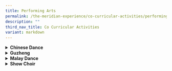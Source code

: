 ```yaml
---
title: Performing Arts
permalink: /the-meridian-experience/co-curricular-activities/performing-arts/
description: ""
third_nav_title: Co Curricular Activities
variant: markdown
---
```

<details>
  <summary><b>Chinese Dance</b></summary>
	<br>
				<i>(For Boys and Girls)</i>

<p align="justify">The Chinese Dance CCA aims to teach students basic dance movements and techniques. It instills appreciation of dance, music and the beauty of Chinese cultural.&nbsp; The CCA is an excellent platform for the students to develop their motor skills through dance movement.&nbsp; It also builds the students’ self-confidence and inculcates values such as teamwork, cooperation and discipline in them. We welcome students who have interest in dance, music and the Chinese culture to join our dance group! </p>
<br>

<p><b>Highlights</b></p><br>

<p>Students are given the opportunities to take part in the SYF Arts Presentation as well as in various community performances.</p>

<u>Our Achievements</u>

<p>2024 Singapore Youth Festival Arts Presentation - Certificate of Accomplishment</p>

<p><u>School Performances in 2023</u></p>
<ul>
  <li>National Day Celebrations</li>
	<li>Prize Giving Day Performance</li>
</ul>  

<p><u>School Performances in 2024</u></p>
<ul>
  <li>Pasir Ris West Chinese New Year Dinner</li>
</ul>  

<table style="width:100%">
  <tbody><tr>
		</tr></tbody>
    <tbody><tr><td><img src="/images/The%20Meridian%20Experience/Co%20Curricular%20Activities/Performing%20Arts/Chinese%20Dance/2024_Chinese_Dance_1.jpg" style="width:350px;height:250px;float:center"></td>
    <td><img src="/images/The%20Meridian%20Experience/Co%20Curricular%20Activities/Performing%20Arts/Chinese%20Dance/2024_Chinese_Dance_2.jpg" style="width:350px;height:250px;float:center"></td>
	</tr>
			<tr><td><img src="/images/The%20Meridian%20Experience/Co%20Curricular%20Activities/Performing%20Arts/Chinese%20Dance/2024_CD1.jpg" style="width:350px;height:250px;float:center"></td>
    <td><img src="/images/The%20Meridian%20Experience/Co%20Curricular%20Activities/Performing%20Arts/Chinese%20Dance/2024_CD2.jpg" style="width:350px;height:250px;float:center"></td>
	</tr>
</tbody></table>
<img src="/images/The%20Meridian%20Experience/Co%20Curricular%20Activities/Performing%20Arts/Chinese%20Dance/2024_CD3.jpg" style="width:350px;height:250px;">
<p style="margin-bottom:0; margin-top:0; text-align:center;">SYF 2024</p>

<br>

<table style="width:100%">
  <tbody><tr>
		</tr></tbody>
    <tbody><tr><td><img src="/images/The%20Meridian%20Experience/Co%20Curricular%20Activities/Performing%20Arts/Chinese%20Dance/Chinese-Dance-4.jpg" style="width:350px;height:250px;float:center"></td>
    <td><img src="/images/The%20Meridian%20Experience/Co%20Curricular%20Activities/Performing%20Arts/Chinese%20Dance/2024_Chinese_Dance_2.JPG" style="width:350px;height:250px;float:center"></td>
	</tr>
</tbody></table>
<p style="margin-bottom:0; margin-top:0; text-align:center;">SYF 2022</p>

<br>

<img src="/images/The%20Meridian%20Experience/Co%20Curricular%20Activities/Performing%20Arts/Chinese%20Dance/2024_Chinese_Dance_3_min.jpg" style="width:350px;height:250px;">
<p style="margin-bottom:0; margin-top:0; text-align:center;">Prize Giving Day Performance</p>

<br>
<img src="/images/The%20Meridian%20Experience/Co%20Curricular%20Activities/Performing%20Arts/Chinese%20Dance/2024_Chinese_Dance_4.jpg" style="width:350px;height:420px;">
<p style="margin-bottom:0; margin-top:0; text-align:center;">National  Day Celebration</p>

For enquiries on the school’s Chinese Dance CCA, please email:<br>
• <a href="mailto:li_cheng@moe.edu.sg">Mdm Li Cheng</a><br>
• <a href="mailto:chen_chai_ying@moe.edu.sg">Mdm Jane Chen</a>
	<br>
<br>
</details>


<details>
  <summary><b>Guzheng</b></summary>
	<br>
			<i>(For Boys and Girls)</i>

<p align="justify">Guzheng (古筝), is a Chinese musical instrument that has a history dating back to 500 B.C. GU (古) in Chinese means, Old, long history. It is a&nbsp; popular instrument all over the world because of the elegant&nbsp; design. Learning Guzheng can help to develop the connection between left and right brain, because playing the Guzheng requires coordination of both the left hand and right hand. You can memorize better and be more attentive.</p>

<p align="justify">As our Guzheng is played in an ensemble , we value teamwork, unity, discipline and commitment, encouraging every member to work together, forge friendships and gain skills that will last a lifetime.</p>
<br>
<b>Highlights</b>  
<br><br>
<u>Our Achievements</u>
<br>
<p>2024 Singapore Youth Festival Arts Presentation - Certificate of Accomplishment</p>

<table style="width:100%">

  <tbody><tr>
    <td><img src="/images/The%20Meridian%20Experience/Co%20Curricular%20Activities/Performing%20Arts/Guzheng/Guzheng-1.jpg" style="width:350px;height:220px;float:center"></td>
    <td><img src="/images/The%20Meridian%20Experience/Co%20Curricular%20Activities/Performing%20Arts/Guzheng/Guzheng-2.jpg" style="width:350px;height:220px;float:center"></td>
  </tr>
  <tr>
		 <td><img src="/images/The%20Meridian%20Experience/Co%20Curricular%20Activities/Performing%20Arts/Guzheng/Guzheng-3.jpg" style="width:350px;height:220px;float:center"></td>
    <td><img src="/images/The%20Meridian%20Experience/Co%20Curricular%20Activities/Performing%20Arts/Guzheng/Guzheng-4.jpg" style="width:350px;height:220px;float:center"></td>
  </tr>
</tbody></table>

<table style="width:100%">

  <tbody><tr>
    <td><iframe width="380" height="230" src="https://www.youtube.com/embed/9hWPPa1niQY" title="YouTube video player" frameborder="0" allow="accelerometer; autoplay; clipboard-write; encrypted-media; gyroscope; picture-in-picture; web-share" allowfullscreen=""></iframe></td>
    <td><iframe width="380" height="230" src="https://www.youtube.com/embed/SMTG7xx_Nsw" title="YouTube video player" frameborder="0" allow="accelerometer; autoplay; clipboard-write; encrypted-media; gyroscope; picture-in-picture; web-share" allowfullscreen=""></iframe></td>
	</tr>
	
</tbody></table>

For enquiries on the school’s Guzheng CCA, please email:<br>
• <a href="mailto:duan_xiaolu@moe.edu.sg">Mdm Duan Xiaolu</a><br>
• <a href="mailto:lim_lee_yong@moe.edu.sg">Ms Debbie Lim</a>
<br>
<br>
</details>


<details>
  <summary><b>Malay Dance</b></summary>
	<br>
			<i>(For Boys and Girls)</i>

<p align="justify"> Dancing is a unique form of exercise because it provides the heart-healthy benefits of an aerobic exercise while also allowing one to have fun. Dancing also helps to reduce stress, increase energy, improve strength and increase muscle tone and coordination.</p>

<p align="justify">The Malay Dance CCA plays an important role in imparting the rich cultural Malay heritage, and developing grace, rhythm and discipline in our dancers through the performing arts. Through our CCA, members are nurtured to become confident and resilient individuals, who are also active team players and caring citizens. Members learn to respect others and be responsible for their own learning. The growth mindset to constantly improve on one’s skills is built in the CCA.</p>
<br>
<b>Highlights</b>
<br><br>
<u>Our Achievements</u>
<br>
<p>2024 Singapore Youth Festival Arts Presentation - Certificate of Accomplishment</p>
<br>
<u>School-based Performance</u>
<li>Prize-giving ceremonies</li>


<u>Public performances</u>
<ul>
<li>Pasir Ris Library during Meridian Performing Arts Festival</li>
<li>Pasir Ris West Chinese New Year Dinner </li>
<li>Singapore Youth Festival (SYF)</li>
	</ul>

<table style="width:100%">

  <tbody><tr>
    <td><img src="/images/The%20Meridian%20Experience/Co%20Curricular%20Activities/Performing%20Arts/Malay%20Dance/MD%201.png" style="width:350px;height:250px;float:center"></td>
    <td><img src="/images/The%20Meridian%20Experience/Co%20Curricular%20Activities/Performing%20Arts/Malay%20Dance/MD%202.png" style="width:350px;height:250px;float:center"></td>
  </tr>
  <tr>
		 <td><img src="/images/The%20Meridian%20Experience/Co%20Curricular%20Activities/Performing%20Arts/Malay%20Dance/MD%207.jpg" style="width:350px;height:220px;float:center"></td>
    <td><img src="/images/The%20Meridian%20Experience/Co%20Curricular%20Activities/Performing%20Arts/Malay%20Dance/MD8.jpg" style="width:350px;height:220px;float:center"></td>
  </tr>
</tbody></table>

<iframe width="560" height="315" src="https://www.youtube.com/embed/3A6y1L_YQoA" title="YouTube video player" frameborder="0" allow="accelerometer; autoplay; clipboard-write; encrypted-media; gyroscope; picture-in-picture; web-share" allowfullscreen=""></iframe>

For enquiries on the school’s Malay Dance CCA, please email:<br>
• <a href="mailto:juliana_Jalil@moe.edu.sg">Mdm Juliana Binte Jallil</a><br>
• <a href="mailto:masayu_mohamed@moe.edu.sg">Mdm Masayu Bte Mohamed</a>
<br>
<br>
</details>


<details>
  <summary><b>Show Choir</b></summary>
	<br>
			<i>(For Boys and Girls)</i>

<p align="justify">The Choir CCA is about integrating coordinated modern dance choreography with strong vocal singing skills. Regardless of musical background, we welcome all students who are interested in the CCA, and we provide a platform for them to discover and display their talents in Music, song, dance and leadership. We strive to nurture the passion and confidence for performing in our students by providing them with multiple opportunities both in and out of school.</p>
<br>
<b>Highlights</b>
<br><br>
<u>School Performances in 2023</u>
<ul>
<li>National Day Celebrations</li>
<li>Meridian Primary School Open House</li>
<li>Children's Day and P3-P6 Prize-giving Day</li>
</ul>

<u>Public Performances in 2023</u>
<ul>
<li>Cerebral Palsy Alliance Singapore as part of Values-In-Action</li>
<li>Green Oval Park Residents' Network Hari Raya Event</li>
<li>Pasir Ris West Chinese New Year Dinner</li>
</ul>

<table style="width:100%">

  <tbody><tr>
    <td><img src="/images/The%20Meridian%20Experience/Co%20Curricular%20Activities/Performing%20Arts/Show%20Choir/SC%209.jpg" style="width:350px;height:250px;float:center"></td>
    <td><img src="/images/The%20Meridian%20Experience/Co%20Curricular%20Activities/Performing%20Arts/Show%20Choir/SC%208.jpg" style="width:350px;height:250px;float:center"></td>
  </tr>
  <tr>
		 <td colspan="2"><img src="/images/The%20Meridian%20Experience/Co%20Curricular%20Activities/Performing%20Arts/Show%20Choir/SC%202.jpg" style="width:350px;height:250px;float:center"><center>Students work hard during their dance practice.</center></td>
  </tr>
	<tr>
		<td><img src="/images/The%20Meridian%20Experience/Co%20Curricular%20Activities/Performing%20Arts/Show%20Choir/2023_SC1.jpg" style="width:350px;height:250px;float:center"><center>Chinese New Year Performance @ Pasir Ris Elias CC.</center></td>
		<td><img src="/images/The%20Meridian%20Experience/Co%20Curricular%20Activities/Performing%20Arts/Show%20Choir/2023_SC2.jpg" style="width:350px;height:250px;float:center"><center>Green Oval Park Residents' Network Hari Raya Event</center></td>
	</tr>
	<tr>
		<td><img src="/images/The%20Meridian%20Experience/Co%20Curricular%20Activities/Performing%20Arts/Show%20Choir/2023_SC3.png" style="width:350px;height:220px;float:center"><center>Performance during MPS Open House.</center></td>
		<td><img src="/images/The%20Meridian%20Experience/Co%20Curricular%20Activities/Performing%20Arts/Show%20Choir/SC%2010.jpg" style="width:350px;height:220px;float:center"><center>National Day Performance</center></td>
	</tr>
</tbody></table>



<iframe width="560" height="315" src="https://www.youtube.com/embed/YQdiFHXM7Bc" title="YouTube video player" frameborder="0" allow="accelerometer; autoplay; clipboard-write; encrypted-media; gyroscope; picture-in-picture" allowfullscreen=""></iframe>
<br>
For enquiries on the school’s Show Choir CCA, please email:<br>
• <a href="mailto:angel_huang@moe.edu.sg">Ms Angel Huang</a><br>
• <a href="mailto:alwin_tien_der-we@moe.edu.sg">Mr Alwin Tien</a><br>
• <a href="mailto:nurizan_abdul_wahab@moe.edu.sg">Mdm Nurizan Bte Abdul Wahab</a>

</details>